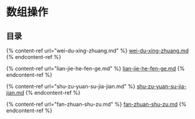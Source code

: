 # 数组操作

## 目录

{% content-ref url="wei-du-xing-zhuang.md" %}
[wei-du-xing-zhuang.md](wei-du-xing-zhuang.md)
{% endcontent-ref %}

{% content-ref url="lian-jie-he-fen-ge.md" %}
[lian-jie-he-fen-ge.md](lian-jie-he-fen-ge.md)
{% endcontent-ref %}

{% content-ref url="shu-zu-yuan-su-jia-jian.md" %}
[shu-zu-yuan-su-jia-jian.md](shu-zu-yuan-su-jia-jian.md)
{% endcontent-ref %}

{% content-ref url="fan-zhuan-shu-zu.md" %}
[fan-zhuan-shu-zu.md](fan-zhuan-shu-zu.md)
{% endcontent-ref %}
